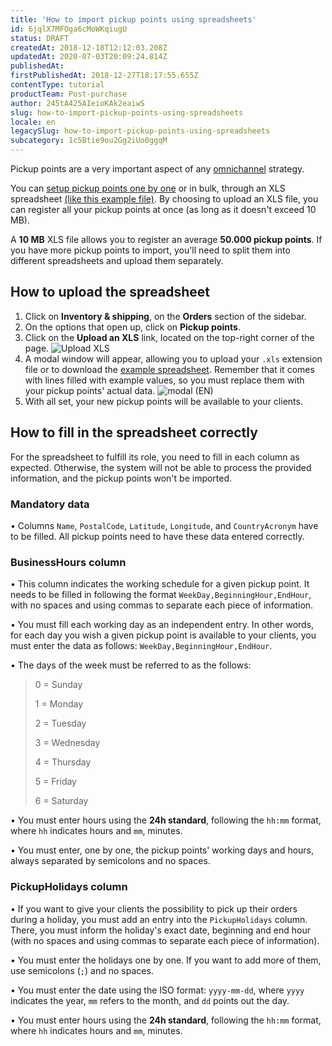 ```yaml
---
title: 'How to import pickup points using spreadsheets'
id: 6jqlX7MFOga6cMoWKqiugU
status: DRAFT
createdAt: 2018-12-18T12:12:03.208Z
updatedAt: 2020-07-03T20:09:24.814Z
publishedAt: 
firstPublishedAt: 2018-12-27T18:17:55.655Z
contentType: tutorial
productTeam: Post-purchase
author: 245tA425AIeioKAk2eaiwS
slug: how-to-import-pickup-points-using-spreadsheets
locale: en
legacySlug: how-to-import-pickup-points-using-spreadsheets
subcategory: 1c5Btie9ou2Gg2iUo0ggqM
---
```


Pickup points are a very important aspect of any [omnichannel](/en/announcement/shift-your-business-with-vtexs-omnichannel-experience) strategy.

You can [setup pickup points one by one](/en/tutorial/registering-pickup-points) or in bulk, through an XLS spreadsheet [(like this example file)](https://assets.ctfassets.net/alneenqid6w5/2QZFVRKdaoOkykE4AUkw6m/bdf62b6d028819b5b8c08ef7a27eadc6/pickups_example.xls). By choosing to upload an XLS file, you can register all your pickup points at once (as long as it doesn't exceed 10 MB).

<div class="alert alert-info">
A <strong>10 MB</strong> XLS file allows you to register an average <strong>50.000 pickup points</strong>. If you have more pickup points to import, you'll need to split them into different spreadsheets and upload them separately.
</div>



## How to upload the spreadsheet
1. Click on __Inventory & shipping__, on the __Orders__ section of the sidebar.
2. On the options that open up, click on __Pickup points__.
3. Click on the __Upload an XLS__ link, located on the top-right corner of the page. ![Upload XLS](https://images.ctfassets.net/alneenqid6w5/4rUkTvzcqso46aGcsOYwMc/e8cf57f6c1ee560062dc8c1bfd7767ba/Upload_XLS.png)
4. A modal window will appear, allowing you to upload your `.xls` extension file or to download the [example spreadsheet](https://assets.ctfassets.net/alneenqid6w5/2QZFVRKdaoOkykE4AUkw6m/bdf62b6d028819b5b8c08ef7a27eadc6/pickups_example.xls). Remember that it comes with lines filled with example values, so you must replace them with your pickup points' actual data. ![modal (EN)](https://images.ctfassets.net/alneenqid6w5/52EN8SmteU0kQK4U0YKy8a/1129dc87228d86800e06b455d5ccddf2/modal__EN_.png)
5. With all set, your new pickup points will be available to your clients.



## How to fill in the spreadsheet correctly
For the spreadsheet to fulfill its role, you need to fill in each column as expected. Otherwise, the system will not be able to process the provided information, and the pickup points won't be imported.


### Mandatory data

&bull; Columns `Name`, `PostalCode`, `Latitude`, `Longitude`, and `CountryAcronym` have to be filled. All pickup points need to have these data entered correctly.


### BusinessHours column

&bull; This column indicates the working schedule for a given pickup point. It needs to be filled in following the format `WeekDay,BeginningHour,EndHour`, with no spaces and using commas to separate each piece of information.

&bull; You must fill each working day as an independent entry.  In other words, for each day you wish a given pickup point is available to your clients,  you must enter the data as follows: `WeekDay,BeginningHour,EndHour`.

&bull; The days of the week must be referred to as the follows:
> 0 = Sunday
> 
> 1 = Monday
> 
> 2 = Tuesday
> 
> 3 = Wednesday
> 
> 4 = Thursday
> 
> 5 = Friday
> 
> 6 = Saturday

&bull; You must enter hours using the __24h standard__, following the `hh:mm` format, where `hh` indicates hours and `mm`, minutes. 

&bull; You must enter, one by one, the pickup points' working days and hours, always separated by semicolons and no spaces.


### PickupHolidays column

&bull; If you want to give your clients the possibility to pick up their orders during a holiday, you must add an entry into the `PickupHolidays` column. There, you must inform the holiday's exact date, beginning and end hour (with no spaces and using commas to separate each piece of information).

&bull; You must enter the holidays one by one. If you want to add more of them, use semicolons (`;`) and no spaces.

&bull; You must enter the date using the ISO format: `yyyy-mm-dd`, where `yyyy` indicates the year, `mm` refers to the month, and `dd` points out the day.

&bull; You must enter hours using the __24h standard__, following the `hh:mm` format, where `hh` indicates hours and `mm`, minutes.
